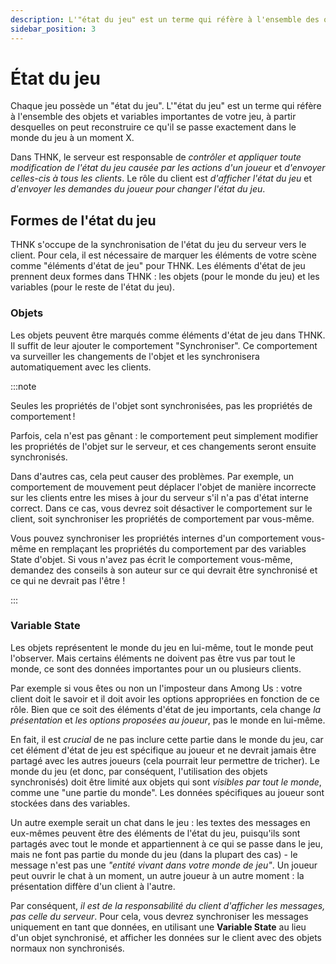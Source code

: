 ```yaml
---
description: L'"état du jeu" est un terme qui réfère à l'ensemble des objets et variables importantes de votre jeu, à partir desquelles on peut reconstruire ce qu'il se passe exactement dans le monde du jeu à un moment X.
sidebar_position: 3
---
```


# État du jeu

Chaque jeu possède un "état du jeu". L'"état du jeu" est un terme qui réfère à l'ensemble des objets et variables importantes de votre jeu, à partir desquelles on peut reconstruire ce qu'il se passe exactement dans le monde du jeu à un moment X.

Dans THNK, le serveur est responsable de _contrôler et appliquer toute modification de l'état du jeu causée par les actions d'un joueur_ et _d'envoyer celles-cis à tous les clients_. Le rôle du client est _d'afficher l'état du jeu_ et _d'envoyer les demandes du joueur pour changer l'état du jeu_.

## Formes de l'état du jeu

THNK s'occupe de la synchronisation de l'état du jeu du serveur vers le client. Pour cela, il est nécessaire de marquer les éléments de votre scène comme "éléments d'état de jeu" pour THNK. Les éléments d'état de jeu prennent deux formes dans THNK : les objets (pour le monde du jeu) et les variables (pour le reste de l'état du jeu).

### Objets

Les objets peuvent être marqués comme éléments d'état de jeu dans THNK. Il suffit de leur ajouter le comportement "Synchroniser". Ce comportement va surveiller les changements de l'objet et les synchronisera automatiquement avec les clients.

:::note

Seules les propriétés de l'objet sont synchronisées, pas les propriétés de comportement !

Parfois, cela n'est pas gênant : le comportement peut simplement modifier les propriétés de l'objet sur le serveur, et ces changements seront ensuite synchronisés.

Dans d'autres cas, cela peut causer des problèmes. Par exemple, un comportement de mouvement peut déplacer l'objet de manière incorrecte sur les clients entre les mises à jour du serveur s'il n'a pas d'état interne correct. Dans ce cas, vous devrez soit désactiver le comportement sur le client, soit synchroniser les propriétés de comportement par vous-même.

Vous pouvez synchroniser les propriétés internes d'un comportement vous-même en remplaçant les propriétés du comportement par des variables State d'objet. Si vous n'avez pas écrit le comportement vous-même, demandez des conseils à son auteur sur ce qui devrait être synchronisé et ce qui ne devrait pas l'être !

:::

### Variable State

Les objets représentent le monde du jeu en lui-même, tout le monde peut l'observer. Mais certains éléments ne doivent pas être vus par tout le monde, ce sont des données importantes pour un ou plusieurs clients.

Par exemple si vous êtes ou non un l'imposteur dans Among Us : votre client doit le savoir et il doit avoir les options appropriées en fonction de ce rôle. Bien que ce soit des éléments d'état de jeu importants, cela change _la présentation_ et _les options proposées au joueur_, pas le monde en lui-même.

En fait, il est _crucial_ de ne pas inclure cette partie dans le monde du jeu, car cet élément d'état de jeu est spécifique au joueur et ne devrait jamais être partagé avec les autres joueurs (cela pourrait leur permettre de tricher). Le monde du jeu (et donc, par conséquent, l'utilisation des objets synchronisés) doit être limité aux objets qui sont _visibles par tout le monde_, comme une "une partie du monde". Les données spécifiques au joueur sont stockées dans des variables.

Un autre exemple serait un chat dans le jeu : les textes des messages en eux-mêmes peuvent être des éléments de l'état du jeu, puisqu'ils sont partagés avec tout le monde et appartiennent à ce qui se passe dans le jeu, mais ne font pas partie du monde du jeu (dans la plupart des cas) - le message n'est pas une _"entité vivant dans votre monde de jeu"_. Un joueur peut ouvrir le chat à un moment, un autre joueur à un autre moment : la présentation diffère d'un client à l'autre.

Par conséquent, _il est de la responsabilité du client d'afficher les messages, pas celle du serveur_. Pour cela, vous devrez synchroniser les messages uniquement en tant que données, en utilisant une **Variable State** au lieu d'un objet synchronisé, et afficher les données sur le client avec des objets normaux non synchronisés.
